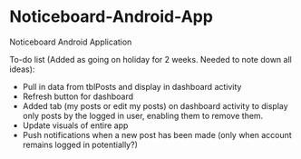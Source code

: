 # Noticeboard-Android-App
Noticeboard Android Application

To-do list (Added as going on holiday for 2 weeks. Needed to note down all ideas):
 - Pull in data from tblPosts and display in dashboard activity
 - Refresh button for dashboard
 - Added tab (my posts or edit my posts) on dashboard activity to display only posts by the logged in user, enabling them to remove them.
 - Update visuals of entire app
 - Push notifications when a new post has been made (only when account remains logged in potentially?)
